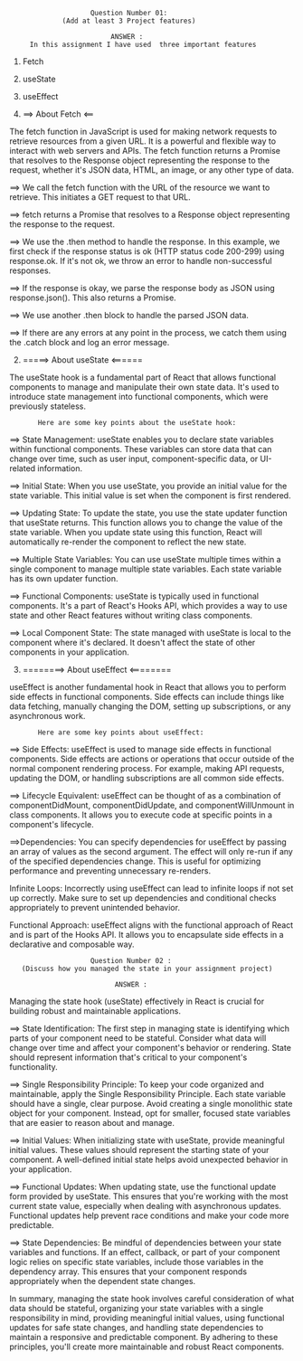               
                        Question Number 01:
                 (Add at least 3 Project features)

                             ANSWER :
         In this assignment I have used  three important features 

1. Fetch
2. useState
3. useEffect

 1. ==> About Fetch <==

The fetch function in JavaScript is used for making network requests to retrieve resources from a given URL. It is a powerful and flexible way to interact with web servers and APIs. The fetch function returns a Promise that resolves to the Response object representing the response to the request, whether it's JSON data, HTML, an image, or any other type of data.

==> We call the fetch function with the URL of the resource we want to retrieve. This initiates a GET request to that URL.

==> fetch returns a Promise that resolves to a Response object representing the response to the request.

==> We use the .then method to handle the response. In this example, we first check if the response status is ok (HTTP status code 200-299) using response.ok. If it's not ok, we throw an error to handle non-successful responses.

==> If the response is okay, we parse the response body as JSON using response.json(). This also returns a Promise.

==> We use another .then block to handle the parsed JSON data.

==> If there are any errors at any point in the process, we catch them using the .catch block and log an error message.

  2. =====> About useState <======

  The useState hook is a fundamental part of React that allows functional components to manage and manipulate their own state data. It's used to introduce state management into functional components, which were previously stateless.

           Here are some key points about the useState hook:

==> State Management: useState enables you to declare state variables within functional components. These variables can store data that can change over time, such as user input, component-specific data, or UI-related information.

==> Initial State: When you use useState, you provide an initial value for the state variable. This initial value is set when the component is first rendered.

==> Updating State: To update the state, you use the state updater function that useState returns. This function allows you to change the value of the state variable. When you update state using this function, React will automatically re-render the component to reflect the new state.

==> Multiple State Variables: You can use useState multiple times within a single component to manage multiple state variables. Each state variable has its own updater function.

==> Functional Components: useState is typically used in functional components. It's a part of React's Hooks API, which provides a way to use state and other React features without writing class components.

==> Local Component State: The state managed with useState is local to the component where it's declared. It doesn't affect the state of other components in your application.


3. ========> About useEffect <========

useEffect is another fundamental hook in React that allows you to perform side effects in functional components. Side effects can include things like data fetching, manually changing the DOM, setting up subscriptions, or any asynchronous work.

           Here are some key points about useEffect:

==> Side Effects: useEffect is used to manage side effects in functional components. Side effects are actions or operations that occur outside of the normal component rendering process. For example, making API requests, updating the DOM, or handling subscriptions are all common side effects.

==> Lifecycle Equivalent: useEffect can be thought of as a combination of componentDidMount, componentDidUpdate, and componentWillUnmount in class components. It allows you to execute code at specific points in a component's lifecycle.

==>Dependencies: You can specify dependencies for useEffect by passing an array of values as the second argument. The effect will only re-run if any of the specified dependencies change. This is useful for optimizing performance and preventing unnecessary re-renders.


Infinite Loops: Incorrectly using useEffect can lead to infinite loops if not set up correctly. Make sure to set up dependencies and conditional checks appropriately to prevent unintended behavior.

Functional Approach: useEffect aligns with the functional approach of React and is part of the Hooks API. It allows you to encapsulate side effects in a declarative and composable way.





                        Question Number 02 :
       (Discuss how you managed the state in your assignment project)

                              ANSWER : 

Managing the state hook (useState) effectively in React is crucial for building robust and maintainable applications.

==> State Identification: The first step in managing state is identifying which parts of your component need to be stateful. Consider what data will change over time and affect your component's behavior or rendering. State should represent information that's critical to your component's functionality.

==> Single Responsibility Principle: To keep your code organized and maintainable, apply the Single Responsibility Principle. Each state variable should have a single, clear purpose. Avoid creating a single monolithic state object for your component. Instead, opt for smaller, focused state variables that are easier to reason about and manage.

==> Initial Values: When initializing state with useState, provide meaningful initial values. These values should represent the starting state of your component. A well-defined initial state helps avoid unexpected behavior in your application.

==> Functional Updates: When updating state, use the functional update form provided by useState. This ensures that you're working with the most current state value, especially when dealing with asynchronous updates. Functional updates help prevent race conditions and make your code more predictable.

==> State Dependencies: Be mindful of dependencies between your state variables and functions. If an effect, callback, or part of your component logic relies on specific state variables, include those variables in the dependency array. This ensures that your component responds appropriately when the dependent state changes.

In summary, managing the state hook involves careful consideration of what data should be stateful, organizing your state variables with a single responsibility in mind, providing meaningful initial values, using functional updates for safe state changes, and handling state dependencies to maintain a responsive and predictable component. By adhering to these principles, you'll create more maintainable and robust React components.
